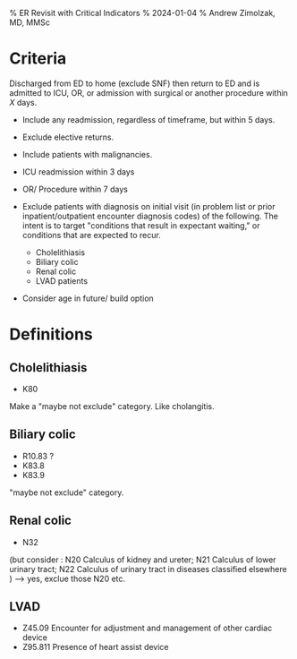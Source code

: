 % ER Revisit with Critical Indicators
% 2024-01-04
% Andrew Zimolzak, MD, MMSc

# Criteria

Discharged from ED to home (exclude SNF) then return to ED and is
admitted to ICU, OR, or admission with surgical or another procedure
within $X$ days.

- Include any readmission, regardless of timeframe, but within 5 days.
- Exclude elective returns.
- Include patients with malignancies.
- ICU readmission within 3 days
- OR/ Procedure within 7 days

- Exclude patients with diagnosis on initial visit (in problem list or
  prior inpatient/outpatient encounter diagnosis codes) of the
  following. The intent is to target "conditions that result in
  expectant waiting," or conditions that are expected to recur.

    - Cholelithiasis
    - Biliary colic
    - Renal colic
    - LVAD patients

- Consider age in future/ build option




# Definitions

## Cholelithiasis

- K80

Make a "maybe not exclude" category. Like cholangitis.




## Biliary colic

- R10.83 ?
- K83.8
- K83.9

"maybe not exclude" category.




## Renal colic

- N32

(but consider : N20 Calculus of kidney and ureter; N21 Calculus of lower urinary tract; N22 Calculus of urinary tract in diseases classified elsewhere ) --> yes, exclue those N20 etc.




## LVAD

- Z45.09 Encounter for adjustment and management of other cardiac device
- Z95.811 Presence of heart assist device
